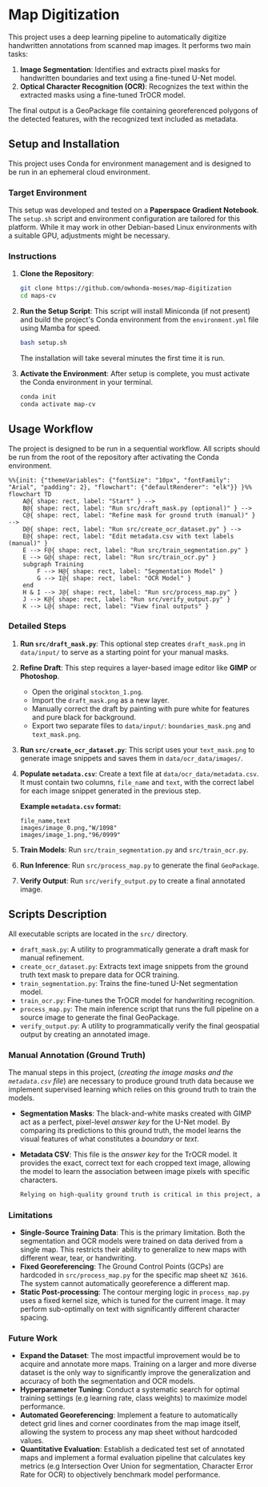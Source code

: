 # Map Digitization

This project uses a deep learning pipeline to automatically digitize handwritten annotations from scanned map images. It performs two main tasks:
1.  **Image Segmentation**: Identifies and extracts pixel masks for handwritten boundaries and text using a fine-tuned U-Net model.
2.  **Optical Character Recognition (OCR)**: Recognizes the text within the extracted masks using a fine-tuned TrOCR model.

The final output is a GeoPackage file containing georeferenced polygons of the detected features, with the recognized text included as metadata.

    
## Setup and Installation

This project uses Conda for environment management and is designed to be run in an ephemeral cloud environment.

### Target Environment
This setup was developed and tested on a **Paperspace Gradient Notebook**. The `setup.sh` script and environment configuration are tailored for this platform. While it may work in other Debian-based Linux environments with a suitable GPU, adjustments might be necessary.

### Instructions
1.  **Clone the Repository**:
    ```bash
    git clone https://github.com/owhonda-moses/map-digitization
    cd maps-cv
    ```

2.  **Run the Setup Script**: This script will install Miniconda (if not present) and build the project's Conda environment from the `environment.yml` file using Mamba for speed.
    ```bash
    bash setup.sh
    ```
    The installation will take several minutes the first time it is run.

3.  **Activate the Environment**: After setup is complete, you must activate the Conda environment in your terminal.
    ```bash
    conda init
    conda activate map-cv
    ```
    
## Usage Workflow
The project is designed to be run in a sequential workflow. All scripts should be run from the root of the repository after activating the Conda environment.


```mermaid
%%{init: {"themeVariables": {"fontSize": "10px", "fontFamily": "Arial", "padding": 2}, "flowchart": {"defaultRenderer": "elk"}} }%%
flowchart TD
    A@{ shape: rect, label: "Start" } --> 
    B@{ shape: rect, label: "Run src/draft_mask.py (optional)" } -->
    C@{ shape: rect, label: "Refine mask for ground truth (manual)" } -->
    D@{ shape: rect, label: "Run src/create_ocr_dataset.py" } -->
    E@{ shape: rect, label: "Edit metadata.csv with text labels (manual)" }
    E --> F@{ shape: rect, label: "Run src/train_segmentation.py" }
    E --> G@{ shape: rect, label: "Run src/train_ocr.py" }
    subgraph Training
        F --> H@{ shape: rect, label: "Segmentation Model" }
        G --> I@{ shape: rect, label: "OCR Model" }
    end
    H & I --> J@{ shape: rect, label: "Run src/process_map.py" }
    J --> K@{ shape: rect, label: "Run src/verify_output.py" }
    K --> L@{ shape: rect, label: "View final outputs" }
```

### Detailed Steps

1.  **Run `src/draft_mask.py`**: This optional step creates `draft_mask.png` in `data/input/` to serve as a starting point for your manual masks.

2.  **Refine Draft**: This step requires a layer-based image editor like **GIMP** or **Photoshop**.
    * Open the original `stockton_1.png`.
    * Import the `draft_mask.png` as a new layer.
    * Manually correct the draft by painting with pure white for features and pure black for background.
    * Export two separate files to `data/input/`: `boundaries_mask.png` and `text_mask.png`.

3.  **Run `src/create_ocr_dataset.py`**: This script uses your `text_mask.png` to generate image snippets and saves them in `data/ocr_data/images/`.

4.  **Populate `metadata.csv`**: Create a text file at `data/ocr_data/metadata.csv`. It must contain two columns, `file_name` and `text`, with the correct label for each image snippet generated in the previous step.

    **Example `metadata.csv` format:**
    ```csv
    file_name,text
    images/image_0.png,"W/1098"
    images/image_1.png,"96/0999"
    ```
5.  **Train Models**: Run `src/train_segmentation.py` and `src/train_ocr.py`.
6.  **Run Inference**: Run `src/process_map.py` to generate the final `GeoPackage`.
7.  **Verify Output**: Run `src/verify_output.py` to create a final annotated image.

    
## Scripts Description

All executable scripts are located in the `src/` directory.

* `draft_mask.py`: A utility to programmatically generate a draft mask for manual refinement.
* `create_ocr_dataset.py`: Extracts text image snippets from the ground truth text mask to prepare data for OCR training.
* `train_segmentation.py`: Trains the fine-tuned U-Net segmentation model.
* `train_ocr.py`: Fine-tunes the TrOCR model for handwriting recognition.
* `process_map.py`: The main inference script that runs the full pipeline on a source image to generate the final GeoPackage.
* `verify_output.py`: A utility to programmatically verify the final geospatial output by creating an annotated image.
  
### Manual Annotation (Ground Truth)

The manual steps in this project, (*creating the image masks and the `metadata.csv` file*) are necessary to produce ground truth data because we implement supervised learning which relies on this ground truth to train the models.

* **Segmentation Masks**: The black-and-white masks created with GIMP act as a perfect, pixel-level *answer key* for the U-Net model. By comparing its predictions to this ground truth, the model learns the visual features of what constitutes a _boundary_ or _text_.

* **Metadata CSV**: This file is the _answer key_ for the TrOCR model. It provides the exact, correct text for each cropped text image, allowing the model to learn the association between image pixels with specific characters.

    ```bash
    Relying on high-quality ground truth is critical in this project, as the entire training process is derived from a single source image, and due to the limited data the manually created masks and text labels represent the complete and authoritative definition of the features to be learned. Any inaccuracies in this single ground truth will be directly learned and repeated by the models.
    ```


### Limitations

* **Single-Source Training Data**: This is the primary limitation. Both the segmentation and OCR models were trained on data derived from a single map. This restricts their ability to generalize to new maps with different wear, tear, or handwriting.
* **Fixed Georeferencing**: The Ground Control Points (GCPs) are hardcoded in `src/process_map.py` for the specific map sheet `NZ 3616`. The system cannot automatically georeference a different map.
* **Static Post-processing**: The contour merging logic in `process_map.py` uses a fixed kernel size, which is tuned for the current image. It may perform sub-optimally on text with significantly different character spacing.

### Future Work

* **Expand the Dataset**: The most impactful improvement would be to acquire and annotate more maps. Training on a larger and more diverse dataset is the only way to significantly improve the generalization and accuracy of both the segmentation and OCR models.
* **Hyperparameter Tuning**: Conduct a systematic search for optimal training settings (e.g learning rate, class weights) to maximize model performance.
* **Automated Georeferencing**: Implement a feature to automatically detect grid lines and corner coordinates from the map image itself, allowing the system to process any map sheet without hardcoded values.
* **Quantitative Evaluation**: Establish a dedicated test set of annotated maps and implement a formal evaluation pipeline that calculates key metrics (e.g Intersection Over Union for segmentation, Character Error Rate for OCR) to objectively benchmark model performance.